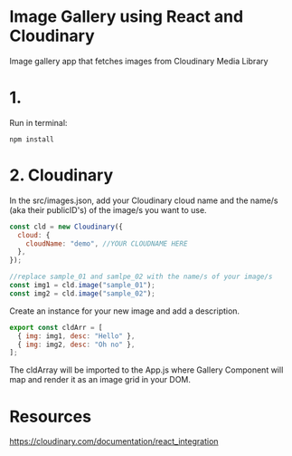 # Image Gallery using React and Cloudinary

Image gallery app that fetches images from Cloudinary Media Library

# 1.

Run in terminal:

```cli
npm install
```

# 2. Cloudinary

In the src/images.json, add your Cloudinary cloud name and the name/s (aka their publicID's) of the image/s you want to use.

```js
const cld = new Cloudinary({
  cloud: {
    cloudName: "demo", //YOUR CLOUDNAME HERE
  },
});

//replace sample_01 and samlpe_02 with the name/s of your image/s
const img1 = cld.image("sample_01");
const img2 = cld.image("sample_02");
```

Create an instance for your new image and add a description.

```js
export const cldArr = [
  { img: img1, desc: "Hello" },
  { img: img2, desc: "Oh no" },
];
```

The cldArray will be imported to the App.js where Gallery Component will map and render it as an image grid in your DOM.

# Resources

https://cloudinary.com/documentation/react_integration
